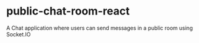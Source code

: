 # public-chat-room-react
A Chat application where users can send messages in a public room using Socket.IO
